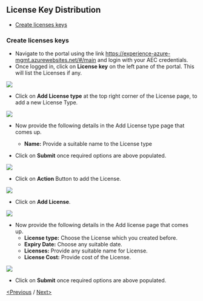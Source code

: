 
## License Key Distribution
 * [Create licenses keys](#create-licenses-keys)

### Create licenses keys
- Navigate to the portal using the link https://experience-azure-mgmt.azurewebsites.net/#/main and login with your AEC credentials.  
- Once logged in, click on **License key** on the left pane of the portal. This will list the Licenses if any. 

<img src="/Images/License_key.png"/>

- Click on **Add License type** at the top right corner of the License page, to add a new License Type.

<img src="/Images/Click_Add_LicenseType.png"/>

- Now provide the following details in the Add License type page that comes up.
   * **Name:** Provide a suitable name to the License type

- Click on **Submit** once required options are above populated.

<img src="/Images/Create_LicenseKey.png"/>

- Click on **Action** Button to add the License.

<img src="/Images/License_Action.png"/>

- Click on **Add License**.

<img src="/Images/Click_AddLicense.png"/>

- Now provide the following details in the Add license page that comes up.
  * **License type:** Choose the License which you created before.
  * **Expiry Date:** Choose any suitable date.
  * **Licenses:** Provide any suitable name for License.
  * **License Cost:** Provide cost of the License.

<img src="/Images/Click_Add_LicenseDetails.png"/>

- Click on **Submit** once required options are above populated.


[<Previous](https://github.com/ShivaniThadiyan/Azure-Experience-Center/blob/master/docs/Report.md) /
[Next>](https://github.com/ShivaniThadiyan/Azure-Experience-Center/blob/master/docs/Checklist.md)
